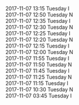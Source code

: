 2017-11-07 13:15 Tuesday  I  
2017-11-07 12:50 Tuesday  N  
2017-11-07 12:35 Tuesday  I  
2017-11-07 12:30 Tuesday  N  
2017-11-07 12:25 Tuesday  I  
2017-11-07 12:20 Tuesday  N  
2017-11-07 12:15 Tuesday  I  
2017-11-07 12:00 Tuesday  N  
2017-11-07 11:55 Tuesday  I  
2017-11-07 11:50 Tuesday  N  
2017-11-07 11:45 Tuesday  I  
2017-11-07 11:25 Tuesday  N  
2017-11-07 11:15 Tuesday  I  
2017-11-07 10:30 Tuesday  N  
2017-11-07 03:45 Tuesday  I  
